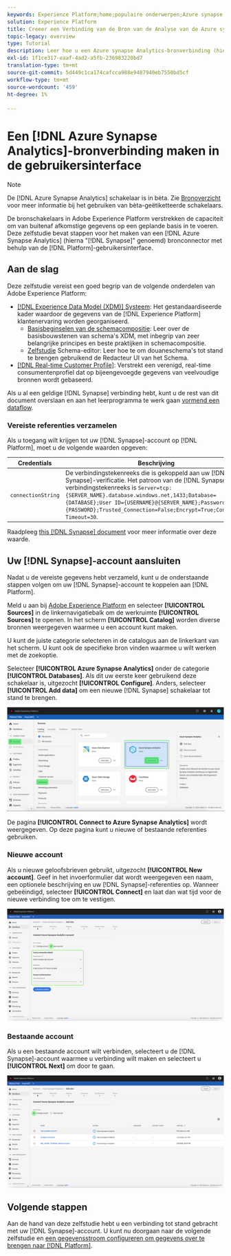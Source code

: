 ```yaml
---
keywords: Experience Platform;home;populaire onderwerpen;Azure synapse Analytics;Synapse;synapse;azure synapse Analytics
solution: Experience Platform
title: Creeer een Verbinding van de Bron van de Analyse van de Azure synapse in UI
topic-legacy: overview
type: Tutorial
description: Leer hoe u een Azure synapse Analytics-bronverbinding (hierna "Synapse" genoemd) maakt met behulp van de Adobe Experience Platform-gebruikersinterface.
exl-id: 1f1ce317-eaaf-4ad2-a5fb-236983220bd7
translation-type: tm+mt
source-git-commit: 5d449c1ca174cafcca988e9487940eb7550bd5cf
workflow-type: tm+mt
source-wordcount: '459'
ht-degree: 1%

---
```


# Een [!DNL Azure Synapse Analytics]-bronverbinding maken in de gebruikersinterface

>[!NOTE]
>
> De [!DNL Azure Synapse Analytics] schakelaar is in bèta. Zie [Bronoverzicht](../../../../home.md#terms-and-conditions) voor meer informatie bij het gebruiken van bèta-geëtiketteerde schakelaars.

De bronschakelaars in Adobe Experience Platform verstrekken de capaciteit om van buitenaf afkomstige gegevens op een geplande basis in te voeren. Deze zelfstudie bevat stappen voor het maken van een [!DNL Azure Synapse Analytics] (hierna &quot;[!DNL Synapse]&quot; genoemd) bronconnector met behulp van de [!DNL Platform]-gebruikersinterface.

## Aan de slag

Deze zelfstudie vereist een goed begrip van de volgende onderdelen van Adobe Experience Platform:

* [[!DNL Experience Data Model (XDM)] Systeem](../../../../../xdm/home.md): Het gestandaardiseerde kader waardoor de gegevens van de  [!DNL Experience Platform] klantenervaring worden georganiseerd.
   * [Basisbeginselen van de schemacompositie](../../../../../xdm/schema/composition.md): Leer over de basisbouwstenen van schema&#39;s XDM, met inbegrip van zeer belangrijke principes en beste praktijken in schemacompositie.
   * [Zelfstudie](../../../../../xdm/tutorials/create-schema-ui.md) Schema-editor: Leer hoe te om douaneschema&#39;s tot stand te brengen gebruikend de Redacteur UI van het Schema.
* [[!DNL Real-time Customer Profile]](../../../../../profile/home.md): Verstrekt een verenigd, real-time consumentenprofiel dat op bijeengevoegde gegevens van veelvoudige bronnen wordt gebaseerd.

Als u al een geldige [!DNL Synapse] verbinding hebt, kunt u de rest van dit document overslaan en aan het leerprogramma te werk gaan [vormend een dataflow](../../dataflow/databases.md).

### Vereiste referenties verzamelen

Als u toegang wilt krijgen tot uw [!DNL Synapse]-account op [!DNL Platform], moet u de volgende waarden opgeven:

| Credentials | Beschrijving |
| ---------- | ----------- |
| `connectionString` | De verbindingstekenreeks die is gekoppeld aan uw [!DNL Synapse]-verificatie. Het patroon van de [!DNL Synapse] verbindingstekenreeks is `Server=tcp:{SERVER_NAME}.database.windows.net,1433;Database={DATABASE};User ID={USERNAME}@{SERVER_NAME};Password={PASSWORD};Trusted_Connection=False;Encrypt=True;Connection Timeout=30`. |

Raadpleeg [this [!DNL Synapse] document](https://docs.microsoft.com/en-us/azure/data-factory/connector-azure-sql-data-warehouse) voor meer informatie over deze waarde.

## Uw [!DNL Synapse]-account aansluiten

Nadat u de vereiste gegevens hebt verzameld, kunt u de onderstaande stappen volgen om uw [!DNL Synapse]-account te koppelen aan [!DNL Platform].

Meld u aan bij [Adobe Experience Platform](https://platform.adobe.com) en selecteer **[!UICONTROL Sources]** in de linkernavigatiebalk om de werkruimte **[!UICONTROL Sources]** te openen. In het scherm **[!UICONTROL Catalog]** worden diverse bronnen weergegeven waarmee u een account kunt maken.

U kunt de juiste categorie selecteren in de catalogus aan de linkerkant van het scherm. U kunt ook de specifieke bron vinden waarmee u wilt werken met de zoekoptie.

Selecteer **[!UICONTROL Azure Synapse Analytics]** onder de categorie **[!UICONTROL Databases]**. Als dit uw eerste keer gebruikend deze schakelaar is, uitgezocht **[!UICONTROL Configure]**. Anders, selecteer **[!UICONTROL Add data]** om een nieuwe [!DNL Synapse] schakelaar tot stand te brengen.

![](../../../../images/tutorials/create/azure-synapse-analytics/catalog.png)

De pagina **[!UICONTROL Connect to Azure Synapse Analytics]** wordt weergegeven. Op deze pagina kunt u nieuwe of bestaande referenties gebruiken.

### Nieuwe account

Als u nieuwe geloofsbrieven gebruikt, uitgezocht **[!UICONTROL New account]**. Geef in het invoerformulier dat wordt weergegeven een naam, een optionele beschrijving en uw [!DNL Synapse]-referenties op. Wanneer gebeëindigd, selecteer **[!UICONTROL Connect]** en laat dan wat tijd voor de nieuwe verbinding toe om te vestigen.

![](../../../../images/tutorials/create/azure-synapse-analytics/new.png)

### Bestaande account

Als u een bestaande account wilt verbinden, selecteert u de [!DNL Synapse]-account waarmee u verbinding wilt maken en selecteert u **[!UICONTROL Next]** om door te gaan.

![](../../../../images/tutorials/create/azure-synapse-analytics/existing.png)

## Volgende stappen

Aan de hand van deze zelfstudie hebt u een verbinding tot stand gebracht met uw [!DNL Synapse]-account. U kunt nu doorgaan naar de volgende zelfstudie en [een gegevensstroom configureren om gegevens over te brengen naar [!DNL Platform]](../../dataflow/databases.md).
